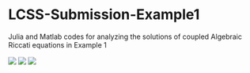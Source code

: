  
# LCSS-Submission-Example1

Julia and Matlab codes for analyzing the solutions of coupled Algebraic Riccati  equations in Example 1

<!-- $P_1=\begin{bmatrix}p_{11}&p_{12}&p_{13}\\p_{12}&p_{14}&p_{15}\\p_{13}&p_{15}&p_{16}\end{bmatrix}$ --> <img style="transform: translateY(0.1em); background: white;" src="https://render.githubusercontent.com/render/math?math=P_1%3D%5Cbegin%7Bbmatrix%7Dp_%7B11%7D%26p_%7B12%7D%26p_%7B13%7D%5C%5Cp_%7B12%7D%26p_%7B14%7D%26p_%7B15%7D%5C%5Cp_%7B13%7D%26p_%7B15%7D%26p_%7B16%7D%5Cend%7Bbmatrix%7D">

<!-- $P_2=\begin{bmatrix}p_{21}&p_{22}&p_{23}\\p_{22}&p_{24}&p_{25}\\p_{23}&p_{25}&p_{26}\end{bmatrix}$ --> <img style="transform: translateY(0.1em); background: white;" src="https://render.githubusercontent.com/render/math?math=P_2%3D%5Cbegin%7Bbmatrix%7Dp_%7B21%7D%26p_%7B22%7D%26p_%7B23%7D%5C%5Cp_%7B22%7D%26p_%7B24%7D%26p_%7B25%7D%5C%5Cp_%7B23%7D%26p_%7B25%7D%26p_%7B26%7D%5Cend%7Bbmatrix%7D">

<!-- $P_3=\begin{bmatrix}p_{31}&p_{32}&p_{33}\\p_{32}&p_{34}&p_{35}\\p_{33}&p_{35}&p_{36}\end{bmatrix}$ --> <img style="transform: translateY(0.1em); background: white;" src="https://render.githubusercontent.com/render/math?math=P_3%3D%5Cbegin%7Bbmatrix%7Dp_%7B31%7D%26p_%7B32%7D%26p_%7B33%7D%5C%5Cp_%7B32%7D%26p_%7B34%7D%26p_%7B35%7D%5C%5Cp_%7B33%7D%26p_%7B35%7D%26p_%7B36%7D%5Cend%7Bbmatrix%7D">

